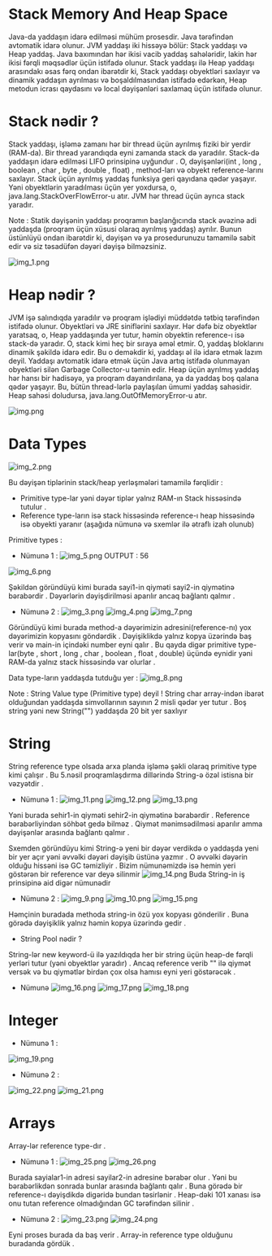 # Stack Memory And Heap Space

Java-da yaddaşın idarə edilməsi mühüm prosesdir. Java tərəfindən avtomatik idarə olunur. JVM yaddaşı iki hissəyə bölür: Stack yaddaşı və Heap yaddaş. Java baxımından hər ikisi vacib yaddaş sahələridir, lakin hər ikisi fərqli məqsədlər üçün istifadə olunur. Stack yaddaşı ilə Heap yaddaşı arasındakı əsas fərq ondan ibarətdir ki, Stack yaddaşı obyektləri saxlayır və dinamik yaddaşın ayrılması və boşaldılmasından istifadə edərkən, Heap metodun icrası qaydasını və local dəyişənləri saxlamaq üçün istifadə olunur.

# Stack nədir ?

Stack yaddaşı, işləmə zamanı hər bir thread üçün ayrılmış fiziki bir yerdir (RAM-da). Bir thread yarandıqda eyni zamanda stack də yaradılır. Stack-də yaddaşın idarə edilməsi LIFO  prinsipinə uyğundur . O, dəyişənləri(int , long , boolean , char , byte , double , float) , method-ları və obyekt reference-larını saxlayır. Stack üçün ayrılmış yaddaş funksiya geri qayıdana qədər yaşayır. Yəni obyektlərin yaradılması üçün yer yoxdursa, o, java.lang.StackOverFlowError-u atır.  JVM hər thread üçün ayrıca stack yaradır.

Note : Statik dəyişənin yaddaşı proqramın başlanğıcında stack əvəzinə adi yaddaşda (proqram üçün xüsusi olaraq ayrılmış yaddaş) ayrılır. Bunun üstünlüyü ondan ibarətdir ki, dəyişən və ya prosedurunuzu tamamilə sabit edir və siz təsadüfən dəyəri dəyişə bilməzsiniz.

![img_1.png](img_1.png)

# Heap nədir ?

JVM işə salındıqda yaradılır və proqram işlədiyi müddətdə tətbiq tərəfindən istifadə olunur. Obyektləri və JRE siniflərini saxlayır. Hər dəfə biz obyektlər yaratsaq, o, Heap yaddaşında yer tutur, həmin obyektin reference-ı isə stack-də yaradır. O, stack kimi heç bir sıraya əməl etmir. O, yaddaş bloklarını dinamik şəkildə idarə edir. Bu o deməkdir ki, yaddaşı əl ilə idarə etmək lazım deyil. Yaddaşı avtomatik idarə etmək üçün Java artıq istifadə olunmayan obyektləri silən Garbage Collector-u təmin edir. Heap üçün ayrılmış yaddaş hər hansı bir hadisəyə, ya proqram dayandırılana, ya da yaddaş boş qalana qədər yaşayır. Bu, bütün thread-lərlə paylaşılan ümumi yaddaş sahəsidir. Heap sahəsi doludursa, java.lang.OutOfMemoryError-u atır.

![img.png](img.png)

# Data Types

![img_2.png](img_2.png)

Bu dəyişən tiplərinin stack/heap yerləşmələri tamamilə fərqlidir :

+ Primitive type-lar yəni dəyər tiplər yalnız RAM-ın Stack hissəsində tutulur .
+ Reference type-ların isə stack hissəsində reference-ı heap hissəsində isə obyekti yaranır (aşağıda nümunə və sxemlər ilə ətraflı izah olunub)


Primitive types :
+ Nümunə 1 :
![img_5.png](img_5.png)
OUTPUT : 56

![img_6.png](img_6.png)

Şəkildən göründüyü kimi burada sayi1-in qiyməti sayi2-in qiymətinə bərabərdir .
Dəyərlərin dəyişdirilməsi aparılır ancaq bağlantı qalmır . 


+ Nümunə 2 :
![img_3.png](img_3.png)
![img_4.png](img_4.png)
![img_7.png](img_7.png)

Göründüyü kimi burada method-a dəyərimizin adresini(reference-nı) yox dəyərimizin kopyasını göndərdik . Dəyişiklikdə yalnız kopya üzərində baş verir və  main-in içindəki number eyni qalır . 
Bu qayda digər primitive type-lar(byte , short , long , char , boolean , float , double) üçündə eynidir yəni RAM-da yalnız stack hissəsində var olurlar .

Data type-ların yaddaşda tutduğu yer : 
![img_8.png](img_8.png)

Note : String Value type (Primitive type) deyil ! String char array-indən ibarət olduğundan yaddaşda simvollarının sayının 2 misli qədər yer tutur . Boş string yəni new String("") yaddaşda 20 bit yer saxlıyır

# String 

String reference type olsada arxa planda işləmə şəkli olaraq primitive type kimi çalışır . Bu 5.nəsil proqramlaşdırma dillərində String-ə özəl istisna bir vəzyətdir . 

+ Nümunə 1 : 
![img_11.png](img_11.png)
![img_12.png](img_12.png)
![img_13.png](img_13.png)

Yəni burada sehir1-in qiyməti sehir2-in qiymətinə bərabərdir . Reference bərabərliyindən söhbət gedə bilməz . Qiymət mənimsədilməsi aparılır amma dəyişənlər arasında bağlantı qalmır . 

Sxemden göründüyu kimi String-ə yeni bir dəyər verdikdə o yaddaşda yeni bir yer açır yəni əvvəlki dəyəri dəyişib üstünə yazmır .
O əvvəlki dəyərin olduğu hissəni isə GC təmizliyir . Bizim nümunəmizdə isə hemin yeri göstərən bir reference var deyə silinmir
![img_14.png](img_14.png)
Buda String-in iş prinsipinə aid digər nümunədir




+ Nümunə 2 : 
![img_9.png](img_9.png)
![img_10.png](img_10.png)
![img_15.png](img_15.png)

Həmçinin buradada methoda string-in özü yox kopyası gönderilir . Buna görədə dəyişiklik yalnız həmin kopya üzərində gedir .



+ String Pool nədir ? 


String-lər new keyword-ü ilə yazıldıqda her bir string üçün heap-de fərqli yerləri tutur (yəni obyektlər yaradır) . Ancaq reference verib "" ilə qiymət versək və bu qiymətlər birdən çox olsa hamısı eyni yeri göstərəcək .

+ Nümunə
![img_16.png](img_16.png)
![img_17.png](img_17.png)
![img_18.png](img_18.png)
 

# Integer

+ Nümunə 1 :

![img_19.png](img_19.png)
+ Nümunə 2 :

![img_22.png](img_22.png)
![img_21.png](img_21.png)

# Arrays

Array-lər reference type-dır . 

+ Nümunə 1 :
![img_25.png](img_25.png)
![img_26.png](img_26.png)

Burada sayialar1-in adresi sayilar2-in adresine bərabər olur . Yəni bu bərabərlikdən sonrada bunlar arasında bağlantı qalır . Buna görədə bir reference-ı dəyişdikdə digəridə bundan təsirlənir . Heap-dəki 101 xanası isə onu tutan reference olmadığından GC tərəfindən silinir . 

+ Nümunə 2 :
![img_23.png](img_23.png)
![img_24.png](img_24.png)

Eyni proses burada da baş  verir . Array-in reference type olduğunu buradanda gördük .

